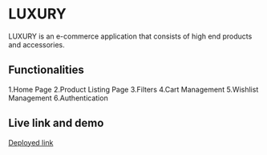 # LUXURY

LUXURY is an e-commerce application that consists of high end products and accessories.

## Functionalities 

1.Home Page
2.Product Listing Page
3.Filters
4.Cart Management
5.Wishlist Management
6.Authentication
  
## Live link and demo

[Deployed link](https://luxury-myecommerce.vercel.app/)
